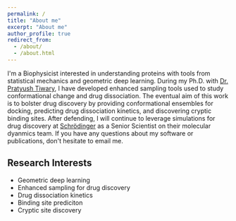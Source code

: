 ```yaml
---
permalink: /
title: "About me"
excerpt: "About me"
author_profile: true
redirect_from: 
  - /about/
  - /about.html
---
```


I'm a Biophysicist interested in understanding proteins with tools from statistical mechanics and geometric deep learning. During my Ph.D. with [Dr. Pratyush Tiwary](https://sites.google.com/site/pratyushtiwary/),  I have developed enhanced sampling tools used to study conformational change and drug dissociation. The eventual aim of this work is to bolster drug discovery by providing conformational ensembles for docking, predicting drug dissociation kinetics, and discovering cryptic binding sites. After defending, I will continue to leverage simulations for drug discovery at [Schrödinger](https://www.schrodinger.com/) as a Senior Scientist on their molecular dyanmics team. If you have any questions about my software or publications, don't hesitate to email me.

## Research Interests
- Geometric deep learning
- Enhanced sampling for drug discovery
- Drug dissociation kinetics
- Binding site prediciton
- Cryptic site discovery
